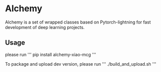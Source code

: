 # Alchemy
Alchemy is a set of wrapped classes based on Pytorch-lightning for fast development of deep learning projects.

## Usage
please run 
'''
pip install alchemy-xiao-mcg
'''

To package and upload dev version, please run
'''
./build_and_upload.sh
'''